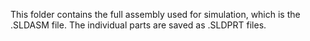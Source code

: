 This folder contains the full assembly used for simulation, which is the .SLDASM file. 
The individual parts are saved as .SLDPRT files.
